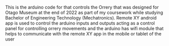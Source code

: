 This is the arduino code for that controls the Orrery that was designed for Otago Museum at the end of 2022 as part of my coursework while studying Bachelor of Engineering Technology (Mechatronics). Remote XY android app is used to control the arduino inputs and outputs acting as a control panel for controlling orrery movements and the arduino has wifi module that helps to communicate with the remote XY app in the mobile or tablet of the user 
